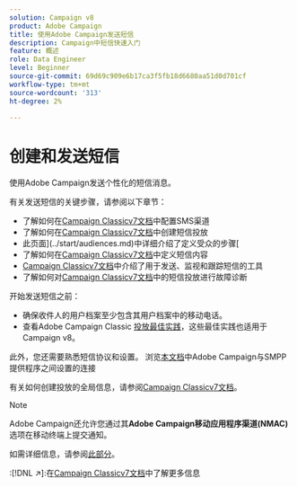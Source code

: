 ```yaml
---
solution: Campaign v8
product: Adobe Campaign
title: 使用Adobe Campaign发送短信
description: Campaign中短信快速入门
feature: 概述
role: Data Engineer
level: Beginner
source-git-commit: 69d69c909e6b17ca3f5fb18d6680aa51d0d701cf
workflow-type: tm+mt
source-wordcount: '313'
ht-degree: 2%

---
```


# 创建和发送短信

使用Adobe Campaign发送个性化的短信消息。

有关发送短信的关键步骤，请参阅以下章节：

* 了解如何在[Campaign Classicv7文档](https://experienceleague.adobe.com/docs/campaign-classic/using/sending-messages/sending-messages-on-mobiles/sms-set-up.html?lang=en#sending-messages)中配置SMS渠道
* 了解如何在[Campaign Classicv7文档](https://experienceleague.adobe.com/docs/campaign-classic/using/sending-messages/sending-messages-on-mobiles/sms-create.html?lang=en#sending-messages)中创建短信投放
* 此页面](../start/audiences.md)中详细介绍了定义受众的步骤[
* 了解如何在[Campaign Classicv7文档](https://experienceleague.adobe.com/docs/campaign-classic/using/sending-messages/sending-messages-on-mobiles/sms-create.html?lang=en#defining-the-sms-content)中定义短信内容
* [Campaign Classicv7文档](https://experienceleague.adobe.com/docs/campaign-classic/using/sending-messages/sending-messages-on-mobiles/sms-send.html?lang=en#sending-messages)中介绍了用于发送、监视和跟踪短信的工具
* 了解如何对[Campaign Classicv7文档](https://experienceleague.adobe.com/docs/campaign-classic/using/sending-messages/sending-messages-on-mobiles/troubleshooting-sms.html?lang=en#sending-messages)中的短信投放进行故障诊断

开始发送短信之前：

* 确保收件人的用户档案至少包含其用户档案中的移动电话。
* 查看Adobe Campaign Classic [投放最佳实践](https://experienceleague.adobe.com/docs/campaign-classic/using/sending-messages/key-steps-when-creating-a-delivery/delivery-bestpractices/delivery-best-practices.html?lang=en#sending-messages)，这些最佳实践也适用于Campaign v8。

此外，您还需要熟悉短信协议和设置。 浏览[本文档](https://experienceleague.adobe.com/docs/campaign-classic/using/sending-messages/sending-messages-on-mobiles/sms-protocol.html?lang=en#sending-messages)中Adobe Campaign与SMPP提供程序之间设置的连接

有关如何创建投放的全局信息，请参阅[Campaign Classicv7文档](https://experienceleague.adobe.com/docs/campaign-classic/using/sending-messages/key-steps-when-creating-a-delivery/steps-about-delivery-creation-steps.html?lang=en#sending-messages)。

>[!NOTE]
>
>Adobe Campaign还允许您通过其&#x200B;**Adobe Campaign移动应用程序渠道(NMAC)**&#x200B;选项在移动终端上提交通知。
> 
>如需详细信息，请参阅[此部分](push.md)。

:[!DNL :arrow_upper_right:]:在[Campaign Classicv7文档](https://experienceleague.adobe.com/docs/campaign-classic/using/sending-messages/sending-messages-on-mobiles/sms-channel.html)中了解更多信息
